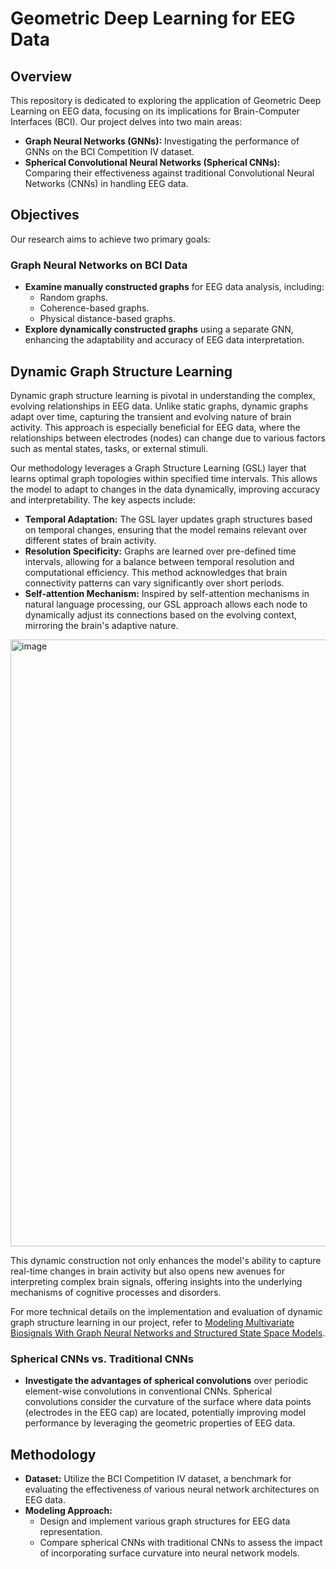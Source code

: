 # Geometric Deep Learning for EEG Data

## Overview

This repository is dedicated to exploring the application of Geometric Deep Learning on EEG data, focusing on its implications for Brain-Computer Interfaces (BCI). Our project delves into two main areas:

- **Graph Neural Networks (GNNs):** Investigating the performance of GNNs on the BCI Competition IV dataset.
- **Spherical Convolutional Neural Networks (Spherical CNNs):** Comparing their effectiveness against traditional Convolutional Neural Networks (CNNs) in handling EEG data.

## Objectives

Our research aims to achieve two primary goals:

### Graph Neural Networks on BCI Data

- **Examine manually constructed graphs** for EEG data analysis, including:
  - Random graphs.
  - Coherence-based graphs.
  - Physical distance-based graphs.
- **Explore dynamically constructed graphs** using a separate GNN, enhancing the adaptability and accuracy of EEG data interpretation.

## Dynamic Graph Structure Learning

Dynamic graph structure learning is pivotal in understanding the complex, evolving relationships in EEG data. Unlike static graphs, dynamic graphs adapt over time, capturing the transient and evolving nature of brain activity. This approach is especially beneficial for EEG data, where the relationships between electrodes (nodes) can change due to various factors such as mental states, tasks, or external stimuli.

Our methodology leverages a Graph Structure Learning (GSL) layer that learns optimal graph topologies within specified time intervals. This allows the model to adapt to changes in the data dynamically, improving accuracy and interpretability. The key aspects include:

- **Temporal Adaptation:** The GSL layer updates graph structures based on temporal changes, ensuring that the model remains relevant over different states of brain activity.
- **Resolution Specificity:** Graphs are learned over pre-defined time intervals, allowing for a balance between temporal resolution and computational efficiency. This method acknowledges that brain connectivity patterns can vary significantly over short periods.
- **Self-attention Mechanism:** Inspired by self-attention mechanisms in natural language processing, our GSL approach allows each node to dynamically adjust its connections based on the evolving context, mirroring the brain's adaptive nature.

<img width="971" alt="image" src="https://github.com/dzxterity/GDL_for_EEG/assets/24210513/ba4f4824-fce9-46ac-9717-8e48368b6a5c">


This dynamic construction not only enhances the model's ability to capture real-time changes in brain activity but also opens new avenues for interpreting complex brain signals, offering insights into the underlying mechanisms of cognitive processes and disorders.

For more technical details on the implementation and evaluation of dynamic graph structure learning in our project, refer to [Modeling Multivariate Biosignals With Graph Neural Networks and Structured State Space Models](https://arxiv.org/abs/2211.11176).



### Spherical CNNs vs. Traditional CNNs

- **Investigate the advantages of spherical convolutions** over periodic element-wise convolutions in conventional CNNs. Spherical convolutions consider the curvature of the surface where data points (electrodes in the EEG cap) are located, potentially improving model performance by leveraging the geometric properties of EEG data.

## Methodology

- **Dataset:** Utilize the BCI Competition IV dataset, a benchmark for evaluating the effectiveness of various neural network architectures on EEG data.
- **Modeling Approach:**
  - Design and implement various graph structures for EEG data representation.
  - Compare spherical CNNs with traditional CNNs to assess the impact of incorporating surface curvature into neural network models.
